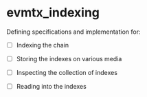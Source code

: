 # evmtx_indexing

Defining specifications and implementation for:

- [ ] Indexing the chain

- [ ] Storing the indexes on various media

- [ ] Inspecting the collection of indexes

- [ ] Reading into the indexes